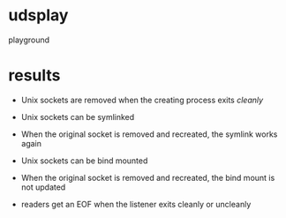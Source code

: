 # udsplay
playground

# results

- Unix sockets are removed when the creating process exits *cleanly*
- Unix sockets can be symlinked
 - When the original socket is removed and recreated, the symlink works again
- Unix sockets can be bind mounted
 - When the original socket is removed and recreated, the bind mount is not updated

- readers get an EOF when the listener exits cleanly or uncleanly

